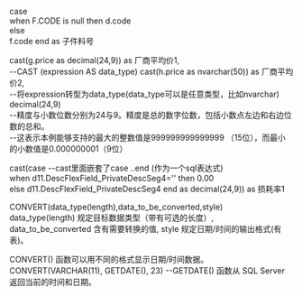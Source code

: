 case                           
	when F.CODE is null 
		then  d.code                                    
	else			
		f.code
	end as 子件料号  	     
		 
	                                  
                                    
cast(g.price as decimal(24,9)) as 厂商平均价1,  
--CAST (expression AS data_type)
cast(h.price as nvarchar(50))  as 厂商平均价2,  
--将expression转型为data_type(data_type可以是任意类型，比如nvarchar)
decimal(24,9)      
--精度与小数位数分别为24与9。精度是总的数字位数，包括小数点左边和右边位数的总和。                   
--这表示本例能够支持的最大的整数值是999999999999999 （15位），而最小的小数值是0.000000001（9位）
													
                          
                          
cast(case   --cast里面嵌套了case ..end (作为一个sql表达式)                              
	when d11.DescFlexField_PrivateDescSeg4='' 
		then 0.00     
	else
		d11.DescFlexField_PrivateDescSeg4 
	end as decimal(24,9)) as 损耗率1
			  
        
        
        
CONVERT(data_type(length),data_to_be_converted,style)             
data_type(length) 规定目标数据类型（带有可选的长度）,
data_to_be_converted 含有需要转换的值,
style 规定日期/时间的输出格式(有表)。
	
CONVERT() 函数可以用不同的格式显示日期/时间数据。
CONVERT(VARCHAR(11), GETDATE(), 23)             --GETDATE() 函数从 SQL Server 返回当前的时间和日期。
